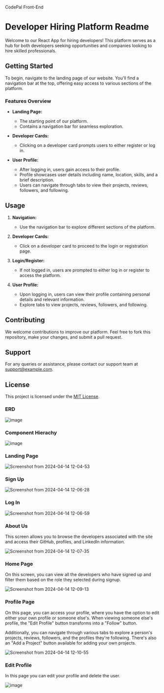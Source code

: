 CodePal Front-End

# Developer Hiring Platform Readme

Welcome to our React App for hiring developers! This platform serves as a hub for both developers seeking opportunities and companies looking to hire skilled professionals.

## Getting Started

To begin, navigate to the landing page of our website. You'll find a navigation bar at the top, offering easy access to various sections of the platform.

### Features Overview

- **Landing Page:** 
  - The starting point of our platform.
  - Contains a navigation bar for seamless exploration.

- **Developer Cards:**
  - Clicking on a developer card prompts users to either register or log in.

- **User Profile:**
  - After logging in, users gain access to their profile.
  - Profile showcases user details including name, location, skills, and a brief description.
  - Users can navigate through tabs to view their projects, reviews, followers, and following.

## Usage

1. **Navigation:**
   - Use the navigation bar to explore different sections of the platform.

2. **Developer Cards:**
   - Click on a developer card to proceed to the login or registration page.

3. **Login/Register:**
   - If not logged in, users are prompted to either log in or register to access the platform.

4. **User Profile:**
   - Upon logging in, users can view their profile containing personal details and relevant information.
   - Explore tabs to view projects, reviews, followers, and following.

## Contributing

We welcome contributions to improve our platform. Feel free to fork this repository, make your changes, and submit a pull request.

## Support

For any queries or assistance, please contact our support team at [support@example.com](mailto:support@example.com).

## License

This project is licensed under the [MIT License](LICENSE).


### ERD

![image](https://github.com/zackcinal/codepal-frontend/assets/90149052/7b309b2c-188c-4423-b43e-45a662e70f64)




### Component Hierachy 

![image](https://github.com/zackcinal/codepal-frontend/assets/90149052/3ee76456-65ed-425e-9493-6b8ad1eb7743)


### Landing Page

![Screenshot from 2024-04-14 12-04-53](https://github.com/zackcinal/codepal-frontend/assets/90149052/11b2793d-73c1-45d6-b924-c9fb2dfbe004)

### Sign Up

![Screenshot from 2024-04-14 12-06-28](https://github.com/zackcinal/codepal-frontend/assets/90149052/5526142e-ab18-4b96-8a7c-978c287db403)

### Log In

![Screenshot from 2024-04-14 12-06-59](https://github.com/zackcinal/codepal-frontend/assets/90149052/c4e860f7-36af-458c-b61f-ff994b8dc55e)


### About Us

This screen allows you to browse the developers associated with the site and access their GitHub, profiles, and LinkedIn information.

![Screenshot from 2024-04-14 12-07-35](https://github.com/zackcinal/codepal-frontend/assets/90149052/ce4e7f7b-0c4c-48fd-847e-cbdd0ee0c60b)


### Home Page 

On this screen, you can view all the developers who have signed up and filter them based on the role they selected during signup.

![Screenshot from 2024-04-14 12-09-13](https://github.com/zackcinal/codepal-frontend/assets/90149052/88bea752-9751-4da7-b8d0-55a326de1056)


### Profile Page 

On this page, you can access your profile, where you have the option to edit either your own profile or someone else's. When viewing someone else's profile, the "Edit Profile" button transforms into a "Follow" button.

Additionally, you can navigate through various tabs to explore a person's projects, reviews, followers, and the profiles they're following. There's also an "Add a Project" button available for adding your own projects.

![Screenshot from 2024-04-14 12-10-55](https://github.com/zackcinal/codepal-frontend/assets/90149052/e47af5ef-d379-4ce0-9105-a5c7339d5ffb)


### Edit Profile 

In this page you can edit your profile and delete the user. 

![image](https://github.com/zackcinal/codepal-frontend/assets/90149052/39f2a0f5-7e4f-46de-8fe2-eaa2b701fc3c)










